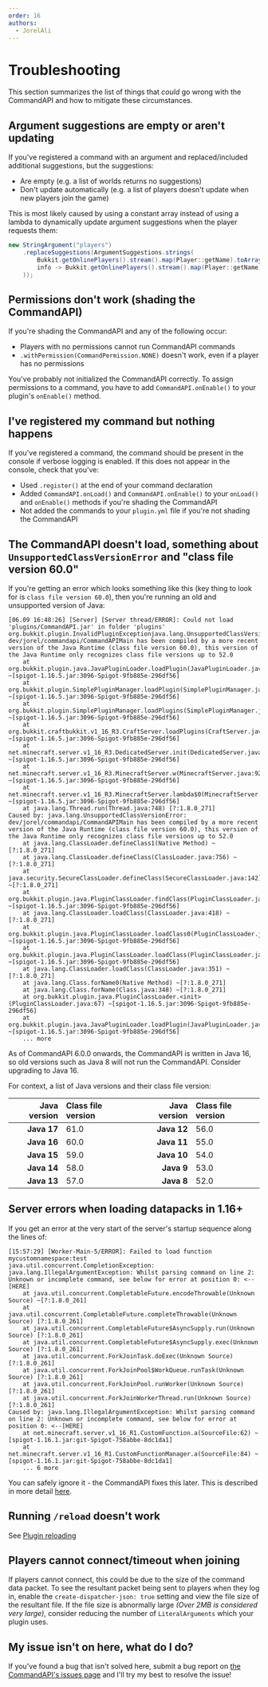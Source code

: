 ```yaml
---
order: 16
authors:
  - JorelAli
---
```


# Troubleshooting

This section summarizes the list of things that _could_ go wrong with the CommandAPI and how to mitigate these circumstances.

## Argument suggestions are empty or aren't updating

If you've registered a command with an argument and replaced/included additional suggestions, but the suggestions:

- Are empty (e.g. a list of worlds returns no suggestions)
- Don't update automatically (e.g. a list of players doesn't update when new players join the game)

This is most likely caused by using a constant array instead of using a lambda to dynamically update argument suggestions when the player requests them:

```java
new StringArgument("players")
    .replaceSuggestions(ArgumentSuggestions.strings( 
        Bukkit.getOnlinePlayers().stream().map(Player::getName).toArray(String[]::new)  // [!code --]
        info -> Bukkit.getOnlinePlayers().stream().map(Player::getName).toArray(String[]::new)  // [!code ++]
    ));
```

## Permissions don't work (shading the CommandAPI)

If you're shading the CommandAPI and any of the following occur:

- Players with no permissions cannot run CommandAPI commands
- `.withPermission(CommandPermission.NONE)` doesn't work, even if a player has no permissions

You've probably not initialized the CommandAPI correctly. To assign permissions to a command, you have to add `CommandAPI.onEnable()` to your plugin's `onEnable()` method.

## I've registered my command but nothing happens

If you've registered a command, the command should be present in the console if verbose logging is enabled. If this does not appear in the console, check that you've:

- Used `.register()` at the end of your command declaration
- Added `CommandAPI.onLoad()` and `CommandAPI.onEnable()` to your `onLoad()` and `onEnable()` methods if you're shading the CommandAPI
- Not added the commands to your `plugin.yml` file if you're not shading the CommandAPI

## The CommandAPI doesn't load, something about `UnsupportedClassVersionError` and "class file version 60.0"

If you're getting an error which looks something like this (key thing to look for is `class file version 60.0`), then you're running an old and unsupported version of Java:

```log
[06.09 16:48:26] [Server] [Server thread/ERROR]: Could not load 'plugins/CommandAPI.jar' in folder 'plugins'
org.bukkit.plugin.InvalidPluginExceptionjava.lang.UnsupportedClassVersionError: dev/jorel/commandapi/CommandAPIMain has been compiled by a more recent version of the Java Runtime (class file version 60.0), this version of the Java Runtime only recognizes class file versions up to 52.0
    at org.bukkit.plugin.java.JavaPluginLoader.loadPlugin(JavaPluginLoader.java:149) ~[spigot-1.16.5.jar:3096-Spigot-9fb885e-296df56]
    at org.bukkit.plugin.SimplePluginManager.loadPlugin(SimplePluginManager.java:394) ~[spigot-1.16.5.jar:3096-Spigot-9fb885e-296df56]
    at org.bukkit.plugin.SimplePluginManager.loadPlugins(SimplePluginManager.java:301) ~[spigot-1.16.5.jar:3096-Spigot-9fb885e-296df56]
    at org.bukkit.craftbukkit.v1_16_R3.CraftServer.loadPlugins(CraftServer.java:381) ~[spigot-1.16.5.jar:3096-Spigot-9fb885e-296df56]
    at net.minecraft.server.v1_16_R3.DedicatedServer.init(DedicatedServer.java:224) ~[spigot-1.16.5.jar:3096-Spigot-9fb885e-296df56]
    at net.minecraft.server.v1_16_R3.MinecraftServer.w(MinecraftServer.java:928) ~[spigot-1.16.5.jar:3096-Spigot-9fb885e-296df56]
    at net.minecraft.server.v1_16_R3.MinecraftServer.lambda$0(MinecraftServer.java:273) ~[spigot-1.16.5.jar:3096-Spigot-9fb885e-296df56]
    at java.lang.Thread.run(Thread.java:748) [?:1.8.0_271]
Caused by: java.lang.UnsupportedClassVersionError: dev/jorel/commandapi/CommandAPIMain has been compiled by a more recent version of the Java Runtime (class file version 60.0), this version of the Java Runtime only recognizes class file versions up to 52.0
    at java.lang.ClassLoader.defineClass1(Native Method) ~[?:1.8.0_271]
    at java.lang.ClassLoader.defineClass(ClassLoader.java:756) ~[?:1.8.0_271]
    at java.security.SecureClassLoader.defineClass(SecureClassLoader.java:142) ~[?:1.8.0_271]
    at org.bukkit.plugin.java.PluginClassLoader.findClass(PluginClassLoader.java:186) ~[spigot-1.16.5.jar:3096-Spigot-9fb885e-296df56]
    at java.lang.ClassLoader.loadClass(ClassLoader.java:418) ~[?:1.8.0_271]
    at org.bukkit.plugin.java.PluginClassLoader.loadClass0(PluginClassLoader.java:104) ~[spigot-1.16.5.jar:3096-Spigot-9fb885e-296df56]
    at org.bukkit.plugin.java.PluginClassLoader.loadClass(PluginClassLoader.java:99) ~[spigot-1.16.5.jar:3096-Spigot-9fb885e-296df56]
    at java.lang.ClassLoader.loadClass(ClassLoader.java:351) ~[?:1.8.0_271]
    at java.lang.Class.forName0(Native Method) ~[?:1.8.0_271]
    at java.lang.Class.forName(Class.java:348) ~[?:1.8.0_271]
    at org.bukkit.plugin.java.PluginClassLoader.<init>(PluginClassLoader.java:67) ~[spigot-1.16.5.jar:3096-Spigot-9fb885e-296df56]
    at org.bukkit.plugin.java.JavaPluginLoader.loadPlugin(JavaPluginLoader.java:145) ~[spigot-1.16.5.jar:3096-Spigot-9fb885e-296df56]
    ... more
```

As of CommandAPI 6.0.0 onwards, the CommandAPI is written in Java 16, so old versions such as Java 8 will not run the CommandAPI. Consider upgrading to Java 16.

For context, a list of Java versions and their class file version:

| Java version | Class file version |   | Java version | Class file version |
|-------------:|:-------------------|---|-------------:|:-------------------|
|  **Java 17** | 61.0               |   |  **Java 12** | 56.0               |
|  **Java 16** | 60.0               |   |  **Java 11** | 55.0               |
|  **Java 15** | 59.0               |   |  **Java 10** | 54.0               |
|  **Java 14** | 58.0               |   |   **Java 9** | 53.0               |
|  **Java 13** | 57.0               |   |   **Java 8** | 52.0               |

## Server errors when loading datapacks in 1.16+

If you get an error at the very start of the server's startup sequence along the lines of:

```log
[15:57:29] [Worker-Main-5/ERROR]: Failed to load function mycustomnamespace:test
java.util.concurrent.CompletionException: java.lang.IllegalArgumentException: Whilst parsing command on line 2: Unknown or incomplete command, see below for error at position 0: <--[HERE]
    at java.util.concurrent.CompletableFuture.encodeThrowable(Unknown Source) ~[?:1.8.0_261]
    at java.util.concurrent.CompletableFuture.completeThrowable(Unknown Source) [?:1.8.0_261]
    at java.util.concurrent.CompletableFuture$AsyncSupply.run(Unknown Source) [?:1.8.0_261]
    at java.util.concurrent.CompletableFuture$AsyncSupply.exec(Unknown Source) [?:1.8.0_261]
    at java.util.concurrent.ForkJoinTask.doExec(Unknown Source) [?:1.8.0_261]
    at java.util.concurrent.ForkJoinPool$WorkQueue.runTask(Unknown Source) [?:1.8.0_261]
    at java.util.concurrent.ForkJoinPool.runWorker(Unknown Source) [?:1.8.0_261]
    at java.util.concurrent.ForkJoinWorkerThread.run(Unknown Source) [?:1.8.0_261]
Caused by: java.lang.IllegalArgumentException: Whilst parsing command on line 2: Unknown or incomplete command, see below for error at position 0: <--[HERE]
    at net.minecraft.server.v1_16_R1.CustomFunction.a(SourceFile:62) ~[spigot-1.16.1.jar:git-Spigot-758abbe-8dc1da1]
    at net.minecraft.server.v1_16_R1.CustomFunctionManager.a(SourceFile:84) ~[spigot-1.16.1.jar:git-Spigot-758abbe-8dc1da1]
    ... 6 more
```

You can safely ignore it - the CommandAPI fixes this later. This is described in more detail [here](./create-commands/functions-and-tags/functions#functions-in-116).

## Running `/reload` doesn't work

See [Plugin reloading](./utils/reload)

## Players cannot connect/timeout when joining

If players cannot connect, this could be due to the size of the command data packet. To see the resultant packet being sent to players when they log in, enable the `create-dispatcher-json: true` setting and view the file size of the resultant file. If the file size is abnormally large _(Over 2MB is considered very large)_, consider reducing the number of `LiteralArguments` which your plugin uses.

## My issue isn't on here, what do I do?

If you've found a bug that isn't solved here, submit a bug report on [the CommandAPI's issues page](https://github.com/CommandAPI/CommandAPI/issues/new/choose) and I'll try my best to resolve the issue!